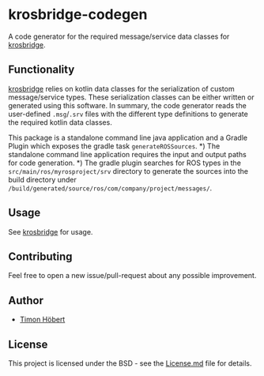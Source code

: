 # krosbridge-codegen

A code generator for the required message/service data classes for [krosbridge](https://github.com/thoebert/krosbridge-codegen). 

## Functionality

[krosbridge](https://github.com/thoebert/krosbridge-codegen) relies on kotlin data classes for the serialization of custom message/service types. These serialization classes can be either written or generated using this software.
In summary, the code generator reads the user-defined `.msg`/`.srv` files with the different type definitions to generate the required kotlin data classes.

This package is a standalone command line java application and a Gradle Plugin which exposes the gradle task `generateROSSources`.
*) The standalone command line application requires the input and output paths for code generation.
*) The gradle plugin searches for ROS types in the `src/main/ros/myrosproject/srv` directory to generate the sources into the build directory under `/build/generated/source/ros/com/company/project/messages/`.

## Usage

See [krosbridge](https://github.com/thoebert/krosbridge-codegen) for usage.

## Contributing

Feel free to open a new issue/pull-request about any possible improvement.

## Author

* [Timon Höbert](https://github.com/thoebert)

## License

This project is licensed under the BSD - see the [License.md](License.md) file for details.
